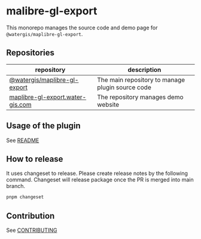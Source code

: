 # malibre-gl-export

This monorepo manages the source code and demo page for `@watergis/maplibre-gl-export`.

## Repositories

| repository | description |
|---|---|
|[@watergis/maplibre-gl-export](./packages/maplibre-gl-export/)|The main repository to manage plugin source code|
|[maplibre-gl-export.water-gis.com](./sites/maplibre-gl-export.water-gis.com/)|The repository manages demo website|

## Usage of the plugin

See [README](./packages/maplibre-gl-export)

## How to release

It uses changeset to release. Please create release notes by the following command. Changeset will release package once the PR is merged into main branch.

```zsh
pnpm changeset
```

## Contribution

See [CONTRIBUTING](./.github/CONTRIBUTING.md)
